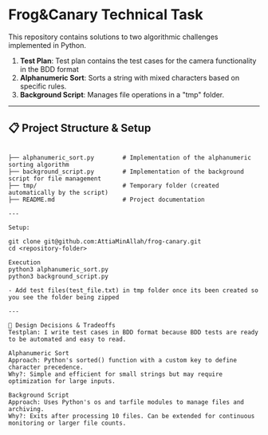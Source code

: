 # Frog&Canary Technical Task

This repository contains solutions to two algorithmic challenges implemented in Python. 

1. **Test Plan**: Test plan contains the test cases for the camera functionality in the BDD format
2. **Alphanumeric Sort**: Sorts a string with mixed characters based on specific rules.
3. **Background Script**: Manages file operations in a "tmp" folder.

---

## 📋 Project Structure & Setup

```

├── alphanumeric_sort.py        # Implementation of the alphanumeric sorting algorithm
├── background_script.py        # Implementation of the background script for file management
├── tmp/                        # Temporary folder (created automatically by the script)
├── README.md                   # Project documentation

---

Setup: 

git clone git@github.com:AttiaMinAllah/frog-canary.git
cd <repository-folder>

Execution
python3 alphanumeric_sort.py
python3 background_script.py

- Add test files(test_file.txt) in tmp folder once its been created so you see the folder being zipped 

---

🎯 Design Decisions & Tradeoffs
Testplan: I write test cases in BDD format because BDD tests are ready to be automated and easy to read. 

Alphanumeric Sort
Approach: Python's sorted() function with a custom key to define character precedence.
Why?: Simple and efficient for small strings but may require optimization for large inputs.

Background Script
Approach: Uses Python's os and tarfile modules to manage files and archiving.
Why?: Exits after processing 10 files. Can be extended for continuous monitoring or larger file counts.




